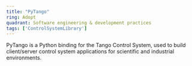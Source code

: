 ```yaml
---
title: "PyTango"
ring: Adopt
quadrant: Software engineering & development practices
tags: ['ControlSystemLibrary']
---
```

PyTango is a Python binding for the Tango Control System, used to build client/server control system applications for scientific and industrial environments.
